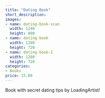 ```yaml
---
title: "Dating Book"
short_description:
images:
- name: dating-book-scan
  width: 1240
  height: 800
- name: dating-book
  width: 1280
  height: 720
- name: dating-book-2
  width: 1280
  height: 720
categories:
- Books
price: 15.00
---
```


Book with secret dating tips by LoadingArtist!

